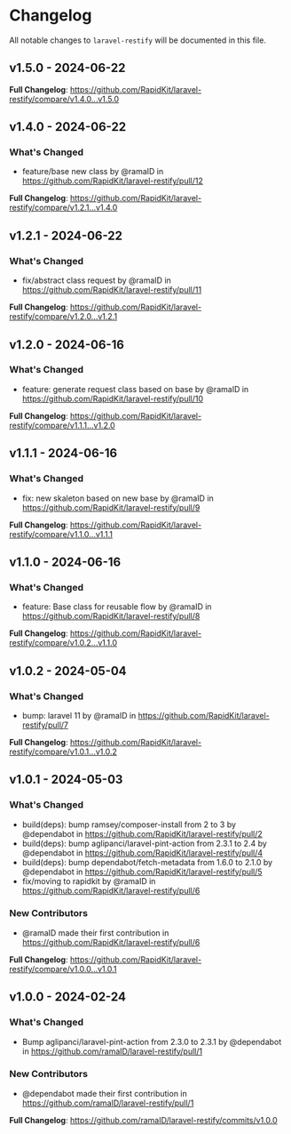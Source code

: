 # Changelog

All notable changes to `laravel-restify` will be documented in this file.

## v1.5.0 - 2024-06-22

**Full Changelog**: https://github.com/RapidKit/laravel-restify/compare/v1.4.0...v1.5.0

## v1.4.0 - 2024-06-22

### What's Changed

* feature/base new class by @ramaID in https://github.com/RapidKit/laravel-restify/pull/12

**Full Changelog**: https://github.com/RapidKit/laravel-restify/compare/v1.2.1...v1.4.0

## v1.2.1 - 2024-06-22

### What's Changed

* fix/abstract class request by @ramaID in https://github.com/RapidKit/laravel-restify/pull/11

**Full Changelog**: https://github.com/RapidKit/laravel-restify/compare/v1.2.0...v1.2.1

## v1.2.0 - 2024-06-16

### What's Changed

* feature: generate request class based on base by @ramaID in https://github.com/RapidKit/laravel-restify/pull/10

**Full Changelog**: https://github.com/RapidKit/laravel-restify/compare/v1.1.1...v1.2.0

## v1.1.1 - 2024-06-16

### What's Changed

* fix: new skaleton based on new base by @ramaID in https://github.com/RapidKit/laravel-restify/pull/9

**Full Changelog**: https://github.com/RapidKit/laravel-restify/compare/v1.1.0...v1.1.1

## v1.1.0 - 2024-06-16

### What's Changed

* feature: Base class for reusable flow by @ramaID in https://github.com/RapidKit/laravel-restify/pull/8

**Full Changelog**: https://github.com/RapidKit/laravel-restify/compare/v1.0.2...v1.1.0

## v1.0.2 - 2024-05-04

### What's Changed

* bump: laravel 11 by @ramaID in https://github.com/RapidKit/laravel-restify/pull/7

**Full Changelog**: https://github.com/RapidKit/laravel-restify/compare/v1.0.1...v1.0.2

## v1.0.1 - 2024-05-03

### What's Changed

* build(deps): bump ramsey/composer-install from 2 to 3 by @dependabot in https://github.com/RapidKit/laravel-restify/pull/2
* build(deps): bump aglipanci/laravel-pint-action from 2.3.1 to 2.4 by @dependabot in https://github.com/RapidKit/laravel-restify/pull/4
* build(deps): bump dependabot/fetch-metadata from 1.6.0 to 2.1.0 by @dependabot in https://github.com/RapidKit/laravel-restify/pull/5
* fix/moving to rapidkit by @ramaID in https://github.com/RapidKit/laravel-restify/pull/6

### New Contributors

* @ramaID made their first contribution in https://github.com/RapidKit/laravel-restify/pull/6

**Full Changelog**: https://github.com/RapidKit/laravel-restify/compare/v1.0.0...v1.0.1

## v1.0.0 - 2024-02-24

### What's Changed

* Bump aglipanci/laravel-pint-action from 2.3.0 to 2.3.1 by @dependabot in https://github.com/ramaID/laravel-restify/pull/1

### New Contributors

* @dependabot made their first contribution in https://github.com/ramaID/laravel-restify/pull/1

**Full Changelog**: https://github.com/ramaID/laravel-restify/commits/v1.0.0
